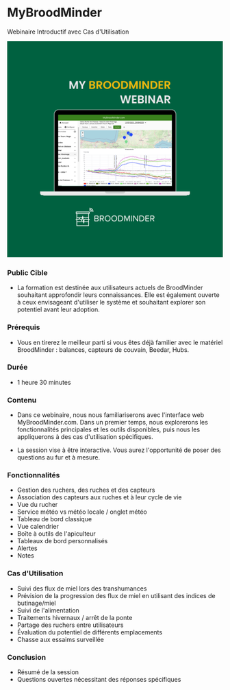 # MyBroodMinder
Webinaire Introductif avec Cas d'Utilisation

![mbm training](./90_training.assets/mbm_training.png#mediumImg)


### Public Cible
- La formation est destinée aux utilisateurs actuels de BroodMinder souhaitant approfondir leurs connaissances. Elle est également ouverte à ceux envisageant d'utiliser le système et souhaitant explorer son potentiel avant leur adoption.

### Prérequis
- Vous en tirerez le meilleur parti si vous êtes déjà familier avec le matériel BroodMinder : balances, capteurs de couvain, Beedar, Hubs.

### Durée
- 1 heure 30 minutes

### Contenu
- Dans ce webinaire, nous nous familiariserons avec l'interface web MyBroodMinder.com. Dans un premier temps, nous explorerons les fonctionnalités principales et les outils disponibles, puis nous les appliquerons à des cas d'utilisation spécifiques.

- La session vise à être interactive. Vous aurez l'opportunité de poser des questions au fur et à mesure.

### Fonctionnalités
- Gestion des ruchers, des ruches et des capteurs
- Association des capteurs aux ruches et à leur cycle de vie
- Vue du rucher
- Service météo vs météo locale / onglet météo
- Tableau de bord classique
- Vue calendrier
- Boîte à outils de l'apiculteur
- Tableaux de bord personnalisés
- Alertes
- Notes

### Cas d'Utilisation
- Suivi des flux de miel lors des transhumances
- Prévision de la progression des flux de miel en utilisant des indices de butinage/miel
- Suivi de l'alimentation
- Traitements hivernaux / arrêt de la ponte
- Partage des ruchers entre utilisateurs
- Évaluation du potentiel de différents emplacements
- Chasse aux essaims surveillée

### Conclusion
- Résumé de la session
- Questions ouvertes nécessitant des réponses spécifiques
